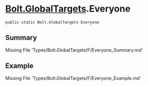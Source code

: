 # [Bolt.GlobalTargets](Types/Bolt.GlobalTargets.md).Everyone
`public static Bolt.GlobalTargets Everyone`
## Summary
Missing File 'Types/Bolt.GlobalTargets/F/Everyone_Summary.md'
## Example
Missing File 'Types/Bolt.GlobalTargets/F/Everyone_Example.md'
